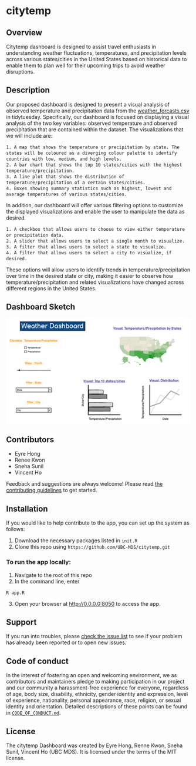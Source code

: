 # citytemp 
## Overview

Citytemp dashboard is designed to assist travel enthusiasts in understanding weather fluctuations, temperatures, and precipitation levels across various states/cities in the United States based on historical data to enable them to plan well for their upcoming trips to avoid weather disruptions.
## Description

Our proposed dashboard is designed to present a visual analysis of observed temperature and precipitation data from the [weather_forcasts.csv](https://github.com/rfordatascience/tidytuesday/blob/master/data/2022/2022-12-20/weather_forecasts.csv) in tidytuesday. Specifically, our dashboard is focused on displaying a visual analysis of the two key variables: observed temperature and observed precipitation that are contained within the dataset. The visualizations that we will include are:

    1. A map that shows the temperature or precipitation by state. The states will be coloured as a diverging colour palette to identify countries with low, medium, and high levels.
    2. A bar chart that shows the top 10 states/cities with the highest temperature/precipitation.
    3. A line plot that shows the distribution of temperature/precipitation of a certain states/cities.
    4. Boxes showing summary statistics such as highest, lowest and average temperatures of various states/cities.

In addition, our dashboard will offer various filtering options to customize the displayed visualizations and enable the user to manipulate the data as desired.

    1. A checkbox that allows users to choose to view either temperature or precipitation data.
    2. A slider that allows users to select a single month to visualize.
    3. A filter that allows users to select a state to visualize.
    4. A filter that allows users to select a city to visualize, if desired.

These options will allow users to identify trends in temperature/precipitation over time in the desired state or city, making it easier to observe how temperature/precipitation and related visualizations have changed across different regions in the United States.

## Dashboard Sketch

![](img/Sketch.png)

## Contributors

* Eyre Hong  
* Renee Kwon
* Sneha Sunil
* Vincent Ho 

Feedback and suggestions are always welcome! Please read [the contributing
guidelines](https://github.com/UBC-MDS/citytemp/blob/main/CONTRIBUTING.md)
to get started.

## Installation
If you would like to help contribute to the app, you can set up the system as follows:
1. Download the necessary packages listed in `init.R`
2. Clone this repo using `https://github.com/UBC-MDS/citytemp.git`

### To run the app locally:
1. Navigate to the root of this repo
2. In the command line, enter
```
R app.R
```
3. Open your browser at http://0.0.0.0:8050 to access the app.


## Support

If you run into troubles, please [check the issue
list](https://github.com/UBC-MDS/citytemp/issues) to see
if your problem has already been reported or to open new issues.

## Code of conduct

In the interest of fostering an open and welcoming environment, we as contributors and maintainers pledge to making participation in our project and our community a harassment-free experience for everyone, regardless of age, body size, disability, ethnicity, gender identity and expression, level of experience, nationality, personal appearance, race, religion, or sexual identity and orientation. Detailed descriptions
of these points can be found in [`CODE_OF_CONDUCT.md`](https://github.com/UBC-MDS/citytemp/blob/main/CODE_OF_CONDUCT.md).

## License
The citytemp Dashboard was created by Eyre Hong, Renne Kwon, Sneha Sunil, Vincent Ho (UBC MDS). It is licensed under the terms of the MIT license.
